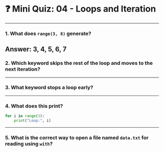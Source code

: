 # ❓ Mini Quiz: 04 - Loops and Iteration

---

### 1. What does `range(3, 8)` generate?
Answer: 3, 4, 5, 6, 7
---

### 2. Which keyword skips the rest of the loop and moves to the next iteration?

---

### 3. What keyword stops a loop early?

---

### 4. What does this print?

```python
for i in range(3):
    print("Loop:", i)
```

---

### 5. What is the correct way to open a file named `data.txt` for reading using `with`?
